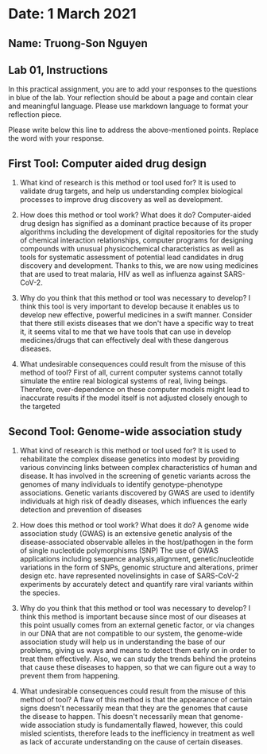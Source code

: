 # Date: 1 March 2021

## Name: Truong-Son Nguyen

## Lab 01, Instructions

In this practical assignment, you are to add your responses to the questions in blue of the lab. Your reflection should be about a page and contain clear and meaningful language. Please use markdown language to format your reflection piece.

Please write below this line to address the above-mentioned points. Replace the word with your response.

## First Tool: Computer aided drug design

1. What kind of research is this method or tool used for?
   It is used to validate drug targets, and help us understanding complex biological processes to improve drug discovery as well as development.

2. How does this method or tool work? What does it do?
   Computer-aided drug design has signified as a dominant practice because of its proper algorithms including the development of digital repositories for the study of chemical interaction relationships, computer programs for designing compounds with unusual physicochemical characteristics as well as tools for systematic assessment of potential lead candidates in drug discovery and development. Thanks to this, we are now using medicines that are used to treat malaria, HIV as well as influenza against SARS-CoV-2.

3. Why do you think that this method or tool was necessary to develop?
   I think this tool is very important to develop because it enables us to develop new effective, powerful medicines in a swift manner. Consider that there still exists diseases that we don't have a specific way to treat it, it seems vital to me that we have tools that can use in develop medicines/drugs that can effectively deal with these dangerous diseases.

4. What undesirable consequences could result from the misuse of this method of tool?
   First of all, current computer systems cannot totally simulate the entire real biological systems of real, living beings. Therefore, over-dependence on these computer models might lead to inaccurate results if the model itself is not adjusted closely enough to the targeted

## Second Tool: Genome-wide association study

1. What kind of research is this method or tool used for?
   It is used to rehabilitate the complex disease genetics into modest by providing various convincing links between complex characteristics of human and disease. It has involved in the screening of genetic variants across the genomes of many individuals to identify genotype-phenotype associations. Genetic variants discovered by GWAS are used to identify individuals at high risk of deadly diseases, which influences the early detection and prevention of diseases

2. How does this method or tool work? What does it do?
   A genome wide association study (GWAS) is an extensive genetic analysis of the disease-associated observable alleles in the host/pathogen in the form of single nucleotide polymorphisms (SNP) The use of GWAS applications including sequence analysis,alignment, genetic/nucleotide variations in the form of SNPs, genomic
   structure and alterations, primer design etc. have represented novelinsights in case of SARS-CoV-2 experiments by accurately detect and quantify rare viral variants within the species.

3. Why do you think that this method or tool was necessary to develop?
   I think this method is important because since most of our diseases at this point usually comes from an external genetic factor, or via changes in our DNA that are not compatible to our system, the genome-wide association study will help us in understanding the base of our problems, giving us ways and means to detect them early on in order to treat them effectively. Also, we can study the trends behind the proteins that cause these diseases to happen, so that we can figure out a way to prevent them from happening.

4. What undesirable consequences could result from the misuse of this method of tool?
   A flaw of this method is that the appearance of certain signs doesn't necessarily mean that they are the genomes that cause the disease to happen. This doesn't necessarily mean that genome-wide association study is fundamentally flawed, however, this could misled scientists, therefore leads to the inefficiency in treatment as well as lack of accurate understanding on the cause of certain diseases.
